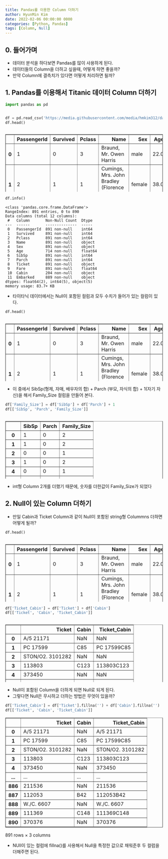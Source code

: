 ```yaml
---
title: Pandas를 이용한 Column 더하기
author: HyunMin Kim
date: 2022-02-06 00:00:00 0000
categories: [Python, Pandas]
tags: [Column, Null]
---
```




## 0. 들어가며
- 데이터 분석을 하다보면 Pandas를 많이 사용하게 된다.
- 데이터들의 Column을 더하고 싶을때, 어떻게 하면 좋을까?
- 만약 Column에 결측치가 있다면 어떻게 처리하면 될까?

## 1. Pandas를 이용해서 Titanic 데이터 Column 더하기


```python
import pandas as pd


df = pd.read_csv('https://media.githubusercontent.com/media/hmkim312/datas/main/titanic/train.csv')
df.head()
```


<div style="width:100%; height:200px; overflow:auto">
<style scoped>
    .dataframe tbody tr th:only-of-type {
        vertical-align: middle;
    }

    .dataframe tbody tr th {
        vertical-align: top;
    }

    .dataframe thead th {
        text-align: right;
    }
</style>
<table border="1" class="dataframe">
  <thead>
    <tr style="text-align: right;">
      <th></th>
      <th>PassengerId</th>
      <th>Survived</th>
      <th>Pclass</th>
      <th>Name</th>
      <th>Sex</th>
      <th>Age</th>
      <th>SibSp</th>
      <th>Parch</th>
      <th>Ticket</th>
      <th>Fare</th>
      <th>Cabin</th>
      <th>Embarked</th>
    </tr>
  </thead>
  <tbody>
    <tr>
      <th>0</th>
      <td>1</td>
      <td>0</td>
      <td>3</td>
      <td>Braund, Mr. Owen Harris</td>
      <td>male</td>
      <td>22.0</td>
      <td>1</td>
      <td>0</td>
      <td>A/5 21171</td>
      <td>7.2500</td>
      <td>NaN</td>
      <td>S</td>
    </tr>
    <tr>
      <th>1</th>
      <td>2</td>
      <td>1</td>
      <td>1</td>
      <td>Cumings, Mrs. John Bradley (Florence Briggs Th...</td>
      <td>female</td>
      <td>38.0</td>
      <td>1</td>
      <td>0</td>
      <td>PC 17599</td>
      <td>71.2833</td>
      <td>C85</td>
      <td>C</td>
    </tr>
    <tr>
      <th>2</th>
      <td>3</td>
      <td>1</td>
      <td>3</td>
      <td>Heikkinen, Miss. Laina</td>
      <td>female</td>
      <td>26.0</td>
      <td>0</td>
      <td>0</td>
      <td>STON/O2. 3101282</td>
      <td>7.9250</td>
      <td>NaN</td>
      <td>S</td>
    </tr>
    <tr>
      <th>3</th>
      <td>4</td>
      <td>1</td>
      <td>1</td>
      <td>Futrelle, Mrs. Jacques Heath (Lily May Peel)</td>
      <td>female</td>
      <td>35.0</td>
      <td>1</td>
      <td>0</td>
      <td>113803</td>
      <td>53.1000</td>
      <td>C123</td>
      <td>S</td>
    </tr>
    <tr>
      <th>4</th>
      <td>5</td>
      <td>0</td>
      <td>3</td>
      <td>Allen, Mr. William Henry</td>
      <td>male</td>
      <td>35.0</td>
      <td>0</td>
      <td>0</td>
      <td>373450</td>
      <td>8.0500</td>
      <td>NaN</td>
      <td>S</td>
    </tr>
  </tbody>
</table>
</div>




```python
df.info()
```

    <class 'pandas.core.frame.DataFrame'>
    RangeIndex: 891 entries, 0 to 890
    Data columns (total 12 columns):
     #   Column       Non-Null Count  Dtype  
    ---  ------       --------------  -----  
     0   PassengerId  891 non-null    int64  
     1   Survived     891 non-null    int64  
     2   Pclass       891 non-null    int64  
     3   Name         891 non-null    object 
     4   Sex          891 non-null    object 
     5   Age          714 non-null    float64
     6   SibSp        891 non-null    int64  
     7   Parch        891 non-null    int64  
     8   Ticket       891 non-null    object 
     9   Fare         891 non-null    float64
     10  Cabin        204 non-null    object 
     11  Embarked     889 non-null    object 
    dtypes: float64(2), int64(5), object(5)
    memory usage: 83.7+ KB


- 타이타닉 데이터에서는 Null이 포함된 컬럼과 모두 수치가 들어가 있는 컬럼이 있다.


```python
df.head()
```




<div style="width:100%; height:200px; overflow:auto">
<style scoped>
    .dataframe tbody tr th:only-of-type {
        vertical-align: middle;
    }

    .dataframe tbody tr th {
        vertical-align: top;
    }

    .dataframe thead th {
        text-align: right;
    }
</style>
<table border="1" class="dataframe">
  <thead>
    <tr style="text-align: right;">
      <th></th>
      <th>PassengerId</th>
      <th>Survived</th>
      <th>Pclass</th>
      <th>Name</th>
      <th>Sex</th>
      <th>Age</th>
      <th>SibSp</th>
      <th>Parch</th>
      <th>Ticket</th>
      <th>Fare</th>
      <th>Cabin</th>
      <th>Embarked</th>
    </tr>
  </thead>
  <tbody>
    <tr>
      <th>0</th>
      <td>1</td>
      <td>0</td>
      <td>3</td>
      <td>Braund, Mr. Owen Harris</td>
      <td>male</td>
      <td>22.0</td>
      <td>1</td>
      <td>0</td>
      <td>A/5 21171</td>
      <td>7.2500</td>
      <td>NaN</td>
      <td>S</td>
    </tr>
    <tr>
      <th>1</th>
      <td>2</td>
      <td>1</td>
      <td>1</td>
      <td>Cumings, Mrs. John Bradley (Florence Briggs Th...</td>
      <td>female</td>
      <td>38.0</td>
      <td>1</td>
      <td>0</td>
      <td>PC 17599</td>
      <td>71.2833</td>
      <td>C85</td>
      <td>C</td>
    </tr>
    <tr>
      <th>2</th>
      <td>3</td>
      <td>1</td>
      <td>3</td>
      <td>Heikkinen, Miss. Laina</td>
      <td>female</td>
      <td>26.0</td>
      <td>0</td>
      <td>0</td>
      <td>STON/O2. 3101282</td>
      <td>7.9250</td>
      <td>NaN</td>
      <td>S</td>
    </tr>
    <tr>
      <th>3</th>
      <td>4</td>
      <td>1</td>
      <td>1</td>
      <td>Futrelle, Mrs. Jacques Heath (Lily May Peel)</td>
      <td>female</td>
      <td>35.0</td>
      <td>1</td>
      <td>0</td>
      <td>113803</td>
      <td>53.1000</td>
      <td>C123</td>
      <td>S</td>
    </tr>
    <tr>
      <th>4</th>
      <td>5</td>
      <td>0</td>
      <td>3</td>
      <td>Allen, Mr. William Henry</td>
      <td>male</td>
      <td>35.0</td>
      <td>0</td>
      <td>0</td>
      <td>373450</td>
      <td>8.0500</td>
      <td>NaN</td>
      <td>S</td>
    </tr>
  </tbody>
</table>
</div>



- 이 중에서 SibSp(형제, 자매, 배우자의 합) + Parch (부모, 자식의 합) + 1(자기 자신)을 해서 Family_Size 컬럼을 만들어 본다.


```python
df['Family_Size'] = df['SibSp'] + df['Parch'] + 1
df[['SibSp', 'Parch', 'Family_Size']]
```




<div style="width:100%; height:200px; overflow:auto">
<style scoped>
    .dataframe tbody tr th:only-of-type {
        vertical-align: middle;
    }

    .dataframe tbody tr th {
        vertical-align: top;
    }

    .dataframe thead th {
        text-align: right;
    }
</style>
<table border="1" class="dataframe">
  <thead>
    <tr style="text-align: right;">
      <th></th>
      <th>SibSp</th>
      <th>Parch</th>
      <th>Family_Size</th>
    </tr>
  </thead>
  <tbody>
    <tr>
      <th>0</th>
      <td>1</td>
      <td>0</td>
      <td>2</td>
    </tr>
    <tr>
      <th>1</th>
      <td>1</td>
      <td>0</td>
      <td>2</td>
    </tr>
    <tr>
      <th>2</th>
      <td>0</td>
      <td>0</td>
      <td>1</td>
    </tr>
    <tr>
      <th>3</th>
      <td>1</td>
      <td>0</td>
      <td>2</td>
    </tr>
    <tr>
      <th>4</th>
      <td>0</td>
      <td>0</td>
      <td>1</td>
    </tr>
    <tr>
      <th>...</th>
      <td>...</td>
      <td>...</td>
      <td>...</td>
    </tr>
    <tr>
      <th>886</th>
      <td>0</td>
      <td>0</td>
      <td>1</td>
    </tr>
    <tr>
      <th>887</th>
      <td>0</td>
      <td>0</td>
      <td>1</td>
    </tr>
    <tr>
      <th>888</th>
      <td>1</td>
      <td>2</td>
      <td>4</td>
    </tr>
    <tr>
      <th>889</th>
      <td>0</td>
      <td>0</td>
      <td>1</td>
    </tr>
    <tr>
      <th>890</th>
      <td>0</td>
      <td>0</td>
      <td>1</td>
    </tr>
  </tbody>
</table>
<p>891 rows × 3 columns</p>
</div>



- int형 Column 2개를 더했기 때문에, 숫자를 더한값이 Family_Size가 되었다

## 2. Null이 있는 Column 더하기
- 만일 Cabin과 Ticket Column과 같이 Null이 포함된 string형 Colummns 더하면 어떻게 될까?


```python
df.head()
```




<div style="width:100%; height:200px; overflow:auto">
<style scoped>
    .dataframe tbody tr th:only-of-type {
        vertical-align: middle;
    }

    .dataframe tbody tr th {
        vertical-align: top;
    }

    .dataframe thead th {
        text-align: right;
    }
</style>
<table border="1" class="dataframe">
  <thead>
    <tr style="text-align: right;">
      <th></th>
      <th>PassengerId</th>
      <th>Survived</th>
      <th>Pclass</th>
      <th>Name</th>
      <th>Sex</th>
      <th>Age</th>
      <th>SibSp</th>
      <th>Parch</th>
      <th>Ticket</th>
      <th>Fare</th>
      <th>Cabin</th>
      <th>Embarked</th>
      <th>Family_Size</th>
      <th>Ticket_Cabin</th>
    </tr>
  </thead>
  <tbody>
    <tr>
      <th>0</th>
      <td>1</td>
      <td>0</td>
      <td>3</td>
      <td>Braund, Mr. Owen Harris</td>
      <td>male</td>
      <td>22.0</td>
      <td>1</td>
      <td>0</td>
      <td>A/5 21171</td>
      <td>7.2500</td>
      <td>NaN</td>
      <td>S</td>
      <td>2</td>
      <td>A/5 21171</td>
    </tr>
    <tr>
      <th>1</th>
      <td>2</td>
      <td>1</td>
      <td>1</td>
      <td>Cumings, Mrs. John Bradley (Florence Briggs Th...</td>
      <td>female</td>
      <td>38.0</td>
      <td>1</td>
      <td>0</td>
      <td>PC 17599</td>
      <td>71.2833</td>
      <td>C85</td>
      <td>C</td>
      <td>2</td>
      <td>PC 17599C85</td>
    </tr>
    <tr>
      <th>2</th>
      <td>3</td>
      <td>1</td>
      <td>3</td>
      <td>Heikkinen, Miss. Laina</td>
      <td>female</td>
      <td>26.0</td>
      <td>0</td>
      <td>0</td>
      <td>STON/O2. 3101282</td>
      <td>7.9250</td>
      <td>NaN</td>
      <td>S</td>
      <td>1</td>
      <td>STON/O2. 3101282</td>
    </tr>
    <tr>
      <th>3</th>
      <td>4</td>
      <td>1</td>
      <td>1</td>
      <td>Futrelle, Mrs. Jacques Heath (Lily May Peel)</td>
      <td>female</td>
      <td>35.0</td>
      <td>1</td>
      <td>0</td>
      <td>113803</td>
      <td>53.1000</td>
      <td>C123</td>
      <td>S</td>
      <td>2</td>
      <td>113803C123</td>
    </tr>
    <tr>
      <th>4</th>
      <td>5</td>
      <td>0</td>
      <td>3</td>
      <td>Allen, Mr. William Henry</td>
      <td>male</td>
      <td>35.0</td>
      <td>0</td>
      <td>0</td>
      <td>373450</td>
      <td>8.0500</td>
      <td>NaN</td>
      <td>S</td>
      <td>1</td>
      <td>373450</td>
    </tr>
  </tbody>
</table>
</div>




```python
df['Ticket_Cabin'] = df['Ticket'] + df['Cabin']
df[['Ticket', 'Cabin', 'Ticket_Cabin']]
```




<div style="width:100%; height:200px; overflow:auto">
<style scoped>
    .dataframe tbody tr th:only-of-type {
        vertical-align: middle;
    }

    .dataframe tbody tr th {
        vertical-align: top;
    }

    .dataframe thead th {
        text-align: right;
    }
</style>
<table border="1" class="dataframe">
  <thead>
    <tr style="text-align: right;">
      <th></th>
      <th>Ticket</th>
      <th>Cabin</th>
      <th>Ticket_Cabin</th>
    </tr>
  </thead>
  <tbody>
    <tr>
      <th>0</th>
      <td>A/5 21171</td>
      <td>NaN</td>
      <td>NaN</td>
    </tr>
    <tr>
      <th>1</th>
      <td>PC 17599</td>
      <td>C85</td>
      <td>PC 17599C85</td>
    </tr>
    <tr>
      <th>2</th>
      <td>STON/O2. 3101282</td>
      <td>NaN</td>
      <td>NaN</td>
    </tr>
    <tr>
      <th>3</th>
      <td>113803</td>
      <td>C123</td>
      <td>113803C123</td>
    </tr>
    <tr>
      <th>4</th>
      <td>373450</td>
      <td>NaN</td>
      <td>NaN</td>
    </tr>
    <tr>
      <th>...</th>
      <td>...</td>
      <td>...</td>
      <td>...</td>
    </tr>
    <tr>
      <th>886</th>
      <td>211536</td>
      <td>NaN</td>
      <td>NaN</td>
    </tr>
    <tr>
      <th>887</th>
      <td>112053</td>
      <td>B42</td>
      <td>112053B42</td>
    </tr>
    <tr>
      <th>888</th>
      <td>W./C. 6607</td>
      <td>NaN</td>
      <td>NaN</td>
    </tr>
    <tr>
      <th>889</th>
      <td>111369</td>
      <td>C148</td>
      <td>111369C148</td>
    </tr>
    <tr>
      <th>890</th>
      <td>370376</td>
      <td>NaN</td>
      <td>NaN</td>
    </tr>
  </tbody>
</table>
<p>891 rows × 3 columns</p>
</div>



- Null이 포함된 Column을 더하게 되면 Null로 되게 된다.
- 그렇다면 Null은 무시하고 더하는 방법은 무엇이 있을까?


```python
df['Ticket_Cabin'] = df['Ticket'].fillna('') + df['Cabin'].fillna('')
df[['Ticket', 'Cabin', 'Ticket_Cabin']]
```




<div>
<style scoped>
    .dataframe tbody tr th:only-of-type {
        vertical-align: middle;
    }

    .dataframe tbody tr th {
        vertical-align: top;
    }

    .dataframe thead th {
        text-align: right;
    }
</style>
<table border="1" class="dataframe">
  <thead>
    <tr style="text-align: right;">
      <th></th>
      <th>Ticket</th>
      <th>Cabin</th>
      <th>Ticket_Cabin</th>
    </tr>
  </thead>
  <tbody>
    <tr>
      <th>0</th>
      <td>A/5 21171</td>
      <td>NaN</td>
      <td>A/5 21171</td>
    </tr>
    <tr>
      <th>1</th>
      <td>PC 17599</td>
      <td>C85</td>
      <td>PC 17599C85</td>
    </tr>
    <tr>
      <th>2</th>
      <td>STON/O2. 3101282</td>
      <td>NaN</td>
      <td>STON/O2. 3101282</td>
    </tr>
    <tr>
      <th>3</th>
      <td>113803</td>
      <td>C123</td>
      <td>113803C123</td>
    </tr>
    <tr>
      <th>4</th>
      <td>373450</td>
      <td>NaN</td>
      <td>373450</td>
    </tr>
    <tr>
      <th>...</th>
      <td>...</td>
      <td>...</td>
      <td>...</td>
    </tr>
    <tr>
      <th>886</th>
      <td>211536</td>
      <td>NaN</td>
      <td>211536</td>
    </tr>
    <tr>
      <th>887</th>
      <td>112053</td>
      <td>B42</td>
      <td>112053B42</td>
    </tr>
    <tr>
      <th>888</th>
      <td>W./C. 6607</td>
      <td>NaN</td>
      <td>W./C. 6607</td>
    </tr>
    <tr>
      <th>889</th>
      <td>111369</td>
      <td>C148</td>
      <td>111369C148</td>
    </tr>
    <tr>
      <th>890</th>
      <td>370376</td>
      <td>NaN</td>
      <td>370376</td>
    </tr>
  </tbody>
</table>
<p>891 rows × 3 columns</p>
</div>



- NUll이 있는 컬럼에 fillna()를 사용해서 Null을 특정한 값으로 채워준후 두 컬럼을 더해주면 된다.

